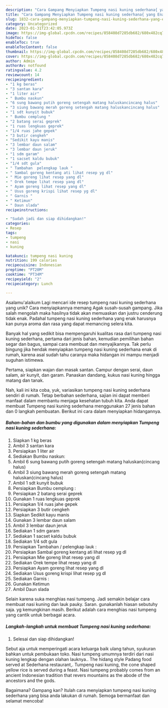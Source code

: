 ```yaml
---
description: "Cara Gampang Menyiapkan Tumpeng nasi kuning sederhana{ yang Enak"
title: "Cara Gampang Menyiapkan Tumpeng nasi kuning sederhana{ yang Enak"
slug: 1832-cara-gampang-menyiapkan-tumpeng-nasi-kuning-sederhana-yang-enak
category: Uncategorized
date: 2023-01-31T23:42:05.973Z
image: https://img-global.cpcdn.com/recipes/858408d7285db682/680x482cq70/tumpeng-nasi-kuning-sederhana-foto-resep-utama.jpg
hideToc: false
enableToc: true
enableTocContent: false
thumbnail: https://img-global.cpcdn.com/recipes/858408d7285db682/680x482cq70/tumpeng-nasi-kuning-sederhana-foto-resep-utama.jpg
cover: https://img-global.cpcdn.com/recipes/858408d7285db682/680x482cq70/tumpeng-nasi-kuning-sederhana-foto-resep-utama.jpg
author: Admin
authorAv: notfound
ratingvalue: 4.2
reviewcount: 14
recipeingredient:
- "1 kg beras"
- "3 santan kara"
- "1 liter air"
- " Bumbu naskun"
- "6 sung bawang putih goreng setengah matang haluskancincang halus"
- "3 siung bawang merah goreng setengah matang haluskancincang halus"
- "1 sdt kunyit bubuk"
- " Bumbu cemplung "
- "2 batang serai geprek"
- "1 ruas lengkuas geprek"
- "1/4 ruas jahe gepek"
- "3 butir cengkeh"
- "Sedikit kayu manis"
- "3 lembar daun salam"
- "3 lembar daun jeruk"
- "1 sdm garam"
- "1 sacset kaldu bubuk"
- "1/4 sdt gula"
- " Tambahan  pelengkap lauk "
- " Sambal goreng kentang ati lihat resep yg dl"
- " Mie goreng lihat resep yang dl"
- " Orek tempe lihat resep yang dl"
- " Ayam goreng lihat resep yang dl"
- " Usus goreng krispi lihat resep yg dl"
- " Garnis "
- " Ketimun"
- " Daun slada"
recipeinstructions:

- "Sudah jadi dan siap dihidangkan!"
categories:
- Resep
tags:
- tumpeng
- nasi
- kuning

katakunci: tumpeng nasi kuning 
nutrition: 199 calories
recipecuisine: Indonesian
preptime: "PT20M"
cooktime: "PT34M"
recipeyield: "2"
recipecategory: Lunch

---
```



Asalamu'alaikum Lagi mencari ide resep tumpeng nasi kuning sederhana yang unik? Cara menyiapkannya memang Agak susah-susah gampang. Jika salah mengolah maka hasilnya tidak akan memuaskan dan justru cenderung tidak enak. Padahal tumpeng nasi kuning sederhana yang enak harusnya kan punya aroma dan rasa yang dapat memancing selera kita.


Banyak hal yang sedikit bisa mempengaruhi kualitas rasa dari tumpeng nasi kuning sederhana, pertama dari jenis bahan, kemudian pemilihan bahan segar dan bagus, sampai cara membuat dan menyajikannya. Tak perlu bingung jika hendak menyiapkan tumpeng nasi kuning sederhana enak di rumah, karena asal sudah tahu caranya maka hidangan ini mampu menjadi suguhan istimewa.

Pertama, siapkan wajan dan masak santan. Campur dengan serai, daun salam, air kunyit, dan garam. Panaskan dandang, kukus nasi kuning hingga matang dan tanak.


Nah, kali ini kita coba, yuk, variasikan tumpeng nasi kuning sederhana sendiri di rumah. Tetap berbahan sederhana, sajian ini dapat memberi manfaat dalam membantu menjaga kesehatan tubuh kita. Anda dapat membuat Tumpeng nasi kuning sederhana menggunakan 27 jenis bahan dan 0 langkah pembuatan. Berikut ini cara dalam menyiapkan hidangannya.

<!--inarticleads1-->

##### Bahan-bahan dan bumbu yang digunakan dalam menyiapkan Tumpeng nasi kuning sederhana:

1. Siapkan 1 kg beras
1. Ambil 3 santan kara
1. Persiapkan 1 liter air
1. Sediakan  Bumbu naskun:
1. Ambil 6 sung bawang putih goreng setengah matang haluskan(cincang halus)
1. Ambil 3 siung bawang merah goreng setengah matang haluskan(cincang halus)
1. Ambil 1 sdt kunyit bubuk
1. Persiapkan  Bumbu cemplung :
1. Persiapkan 2 batang serai geprek
1. Gunakan 1 ruas lengkuas geprek
1. Persiapkan 1/4 ruas jahe gepek
1. Persiapkan 3 butir cengkeh
1. Siapkan Sedikit kayu manis
1. Gunakan 3 lembar daun salam
1. Ambil 3 lembar daun jeruk
1. Sediakan 1 sdm garam
1. Sediakan 1 sacset kaldu bubuk
1. Sediakan 1/4 sdt gula
1. Persiapkan  Tambahan / pelengkap lauk :
1. Persiapkan  Sambal goreng kentang ati lihat resep yg dl
1. Persiapkan  Mie goreng lihat resep yang dl
1. Sediakan  Orek tempe lihat resep yang dl
1. Persiapkan  Ayam goreng lihat resep yang dl
1. Sediakan  Usus goreng krispi lihat resep yg dl
1. Sediakan  Garnis :
1. Gunakan  Ketimun
1. Ambil  Daun slada


Selain karena suka menghias nasi tumpeng. Jadi semakin belajar cara membuat nasi kuning dan lauk pauky. Saran. gunakanlah hiasan sebutuhy saja. yg kemungkinan masih. Berikut adalah cara menghias nasi tumpeng yang cantik untuk berbagai acara. 

<!--inarticleads2-->

##### Langkah-langkah untuk membuat Tumpeng nasi kuning sederhana:


1. Selesai dan siap dihidangkan!

Sebut aja untuk memperingati acara keluarga baik ulang tahun, syukuran bahkan untuk pembukaan toko. Nasi tumpeng umumnya terdiri dari nasi kuning lengkap dengan olahan lauknya.. The hidang style Padang food served at Sederhana restaurant,. Tumpeng nasi kuning, the cone shaped yellow rice is served during a feast. Nasi tumpeng probably comes from an ancient Indonesian tradition that revers mountains as the abode of the ancestors and the gods. 

Bagaimana? Gampang kan? Itulah cara menyiapkan tumpeng nasi kuning sederhana yang bisa anda lakukan di rumah. Semoga bermanfaat dan selamat mencoba!
